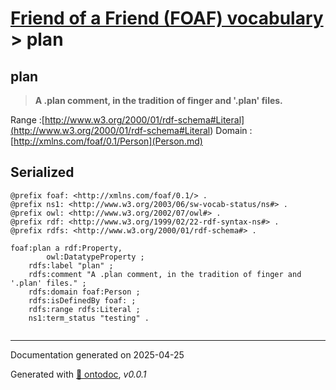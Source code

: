 # [Friend of a Friend (FOAF) vocabulary](../homepage.md) > plan

## plan

> **A .plan comment, in the tradition of finger and '.plan' files.**

Range :[http://www.w3.org/2000/01/rdf-schema#Literal](<http://www.w3.org/2000/01/rdf-schema#Literal>)
Domain :[http://xmlns.com/foaf/0.1/Person](Person.md)

## Serialized

```ttl
@prefix foaf: <http://xmlns.com/foaf/0.1/> .
@prefix ns1: <http://www.w3.org/2003/06/sw-vocab-status/ns#> .
@prefix owl: <http://www.w3.org/2002/07/owl#> .
@prefix rdf: <http://www.w3.org/1999/02/22-rdf-syntax-ns#> .
@prefix rdfs: <http://www.w3.org/2000/01/rdf-schema#> .

foaf:plan a rdf:Property,
        owl:DatatypeProperty ;
    rdfs:label "plan" ;
    rdfs:comment "A .plan comment, in the tradition of finger and '.plan' files." ;
    rdfs:domain foaf:Person ;
    rdfs:isDefinedBy foaf: ;
    rdfs:range rdfs:Literal ;
    ns1:term_status "testing" .


```

---

Documentation generated on 2025-04-25

Generated with [📑 ontodoc](https://github.com/StephaneBranly/ontodoc), *v0.0.1*